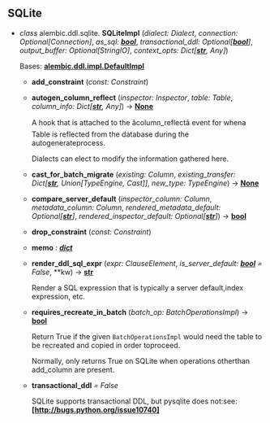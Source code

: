 [sqlalchemy.schema.DDLElement]: https://docs.sqlalchemy.org/en/14/core/ddl.html#sqlalchemy.schema.DDLElement
[Custom SQL Constructs and Compilation Extension]: https://docs.sqlalchemy.org/en/14/core/compiler.html#sqlalchemy-ext-compiler-toplevel
[Operation Directives]: operations.html#alembic-operations-toplevel
[str]: https://docs.python.org/3/library/stdtypes.html#str
[sqlalchemy.sql.schema.Column]: https://docs.sqlalchemy.org/en/14/core/metadata.html#sqlalchemy.schema.Column
[sqlalchemy.sql.elements.quoted_name]: https://docs.sqlalchemy.org/en/14/core/sqlelement.html#sqlalchemy.sql.expression.quoted_name
[bool]: https://docs.python.org/3/library/functions.html#bool
[AddColumn]: #alembic.ddl.base.AddColumn
[ColumnDefault]: #alembic.ddl.base.ColumnDefault
[ColumnName]: #alembic.ddl.base.ColumnName
[ColumnNullable]: #alembic.ddl.base.ColumnNullable
[ColumnType]: #alembic.ddl.base.ColumnType
[ComputedColumnDefault]: #alembic.ddl.base.ComputedColumnDefault
[DropColumn]: #alembic.ddl.base.DropColumn
[IdentityColumnDefault]: #alembic.ddl.base.IdentityColumnDefault
[RenameTable]: #alembic.ddl.base.RenameTable
[None]: https://docs.python.org/3/library/constants.html#None
[dict]: https://docs.python.org/3/library/stdtypes.html#dict
[EnvironmentContext.begin_transaction()]: runtime.html#alembic.runtime.environment.EnvironmentContext.begin_transaction
[EnvironmentContext.run_migrations()]: runtime.html#alembic.runtime.environment.EnvironmentContext.run_migrations
[alembic.ddl.impl.DefaultImpl]: #alembic.ddl.impl.DefaultImpl
[alembic.ddl.mysql.MySQLImpl]: #alembic.ddl.mysql.MySQLImpl
[alembic.ddl.base.AlterColumn]: #alembic.ddl.base.AlterColumn
[alembic.ddl.mysql.MySQLChangeColumn]: #alembic.ddl.mysql.MySQLChangeColumn
[alembic.operations.ops.AddConstraintOp]: operations.html#alembic.operations.ops.AddConstraintOp
[BatchOperations]: ../ops.html#alembic.operations.BatchOperations
[BatchOperations.create_exclude_constraint()]: ../ops.html#alembic.operations.BatchOperations.create_exclude_constraint
[Operations]: ../ops.html#alembic.operations.Operations
[Operations.create_exclude_constraint()]: ../ops.html#alembic.operations.Operations.create_exclude_constraint
[sqlalchemy.dialects.postgresql.ext.ExcludeConstraint]: https://docs.sqlalchemy.org/en/14/dialects/postgresql.html#sqlalchemy.dialects.postgresql.ExcludeConstraint
[alembic.ddl.postgresql.CreateExcludeConstraintOp]: #alembic.ddl.postgresql.CreateExcludeConstraintOp
[alembic.ddl.postgresql.PostgresqlColumnType]: #alembic.ddl.postgresql.PostgresqlColumnType
[alembic.ddl.base.RenameTable]: #alembic.ddl.base.RenameTable
[http://bugs.python.org/issue10740]: http://bugs.python.org/issue10740

## SQLite

* *class* alembic.ddl.sqlite. **SQLiteImpl** (*dialect:* *Dialect*, *connection:* *Optional\[Connection\]*, *as_sql:* ***[bool]***, *transactional_ddl:* *Optional\[**[bool]**\]*, *output_buffer:* *Optional\[StringIO\]*, *context_opts:* *Dict\[**[str]**, Any\]*)

    Bases:   **[alembic.ddl.impl.DefaultImpl]**

  * **add_constraint** (*const:* *Constraint*)

  * **autogen_column_reflect** (*inspector:* *Inspector*, *table:* *Table*, *column_info:* *Dict\[**[str]**, Any\]*) → **[None]**

    A hook that is attached to the âcolumn_reflectâ event for whena Table is reflected from the database during the autogenerateprocess.

    Dialects can elect to modify the information gathered here.

  * **cast_for_batch_migrate** (*existing:* *Column*, *existing_transfer:* *Dict\[**[str]**, Union\[TypeEngine, Cast\]\]*, *new_type:* *TypeEngine*) → **[None]**

  * **compare_server_default** (*inspector_column:* *Column*, *metadata_column:* *Column*, *rendered_metadata_default:* *Optional\[**[str]**\]*, *rendered_inspector_default:* *Optional\[**[str]**\]*) → **[bool]**

  * **drop_constraint** (*const:* *Constraint*)

  * **memo**  *: **[dict]***

  * **render_ddl_sql_expr** (*expr:* *ClauseElement*, *is_server_default:* ***[bool]** = False*, \*\*kw) → **[str]**

    Render a SQL expression that is typically a server default,index expression, etc.

  * **requires_recreate_in_batch** (*batch_op:* *BatchOperationsImpl*) → **[bool]**

    Return True if the given   `BatchOperationsImpl`  would need the table to be recreated and copied in order toproceed.

    Normally, only returns True on SQLite when operations otherthan add_column are present.

  * **transactional_ddl**  *= False*

    SQLite supports transactional DDL, but pysqlite does not:see:   **[http://bugs.python.org/issue10740]**

